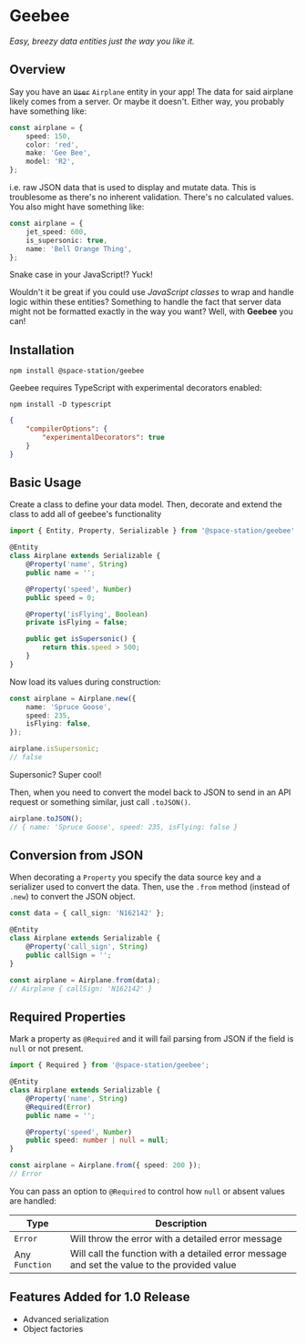 # Geebee

_Easy, breezy data entities just the way you like it._

## Overview

Say you have an ~~`User`~~ `Airplane` entity in your app! The data for said airplane likely comes from a server. Or maybe it doesn't. Either way, you probably have something like:

```typescript
const airplane = {
	speed: 150,
	color: 'red',
	make: 'Gee Bee',
	model: 'R2',
};
```

i.e. raw JSON data that is used to display and mutate data. This is troublesome as there's no inherent validation. There's no calculated values. You also might have something like:

```typescript
const airplane = {
	jet_speed: 600,
	is_supersonic: true,
	name: 'Bell Orange Thing',
};
```

Snake case in your JavaScript!? Yuck!

Wouldn't it be great if you could use _JavaScript classes_ to wrap and handle logic within these entities? Something to handle the fact that server data might not be formatted exactly in the way you want? Well, with **Geebee** you can!

## Installation

```shell
npm install @space-station/geebee
```

Geebee requires TypeScript with experimental decorators enabled:

```shell
npm install -D typescript
```

```json
{
	"compilerOptions": {
		"experimentalDecorators": true
	}
}
```

## Basic Usage

Create a class to define your data model. Then, decorate and extend the class to add all of geebee's functionality

```typescript
import { Entity, Property, Serializable } from '@space-station/geebee';

@Entity
class Airplane extends Serializable {
	@Property('name', String)
	public name = '';

	@Property('speed', Number)
	public speed = 0;

	@Property('isFlying', Boolean)
	private isFlying = false;

	public get isSupersonic() {
		return this.speed > 500;
	}
}
```

Now load its values during construction:

```typescript
const airplane = Airplane.new({
	name: 'Spruce Goose',
	speed: 235,
	isFlying: false,
});

airplane.isSupersonic;
// false
```

Supersonic? Super cool!

Then, when you need to convert the model back to JSON to send in an API request or something similar, just call `.toJSON()`.

```typescript
airplane.toJSON();
// { name: 'Spruce Goose', speed: 235, isFlying: false }
```

## Conversion from JSON

When decorating a `Property` you specify the data source key and a serializer used to convert the data. Then, use the `.from` method (instead of `.new`) to convert the JSON object.

```typescript
const data = { call_sign: 'N162142' };

@Entity
class Airplane extends Serializable {
	@Property('call_sign', String)
	public callSign = '';
}

const airplane = Airplane.from(data);
// Airplane { callSign: 'N162142' }
```

## Required Properties

Mark a property as `@Required` and it will fail parsing from JSON if the field is `null` or not present.

```typescript
import { Required } from '@space-station/geebee';

@Entity
class Airplane extends Serializable {
	@Property('name', String)
	@Required(Error)
	public name = '';

	@Property('speed', Number)
	public speed: number | null = null;
}

const airplane = Airplane.from({ speed: 200 });
// Error
```

You can pass an option to `@Required` to control how `null` or absent values are handled:

| Type           | Description                                                                                  |
| -------------- | -------------------------------------------------------------------------------------------- |
| `Error`        | Will throw the error with a detailed error message                                           |
| Any `Function` | Will call the function with a detailed error message and set the value to the provided value |

## Features Added for 1.0 Release

- Advanced serialization
- Object factories

